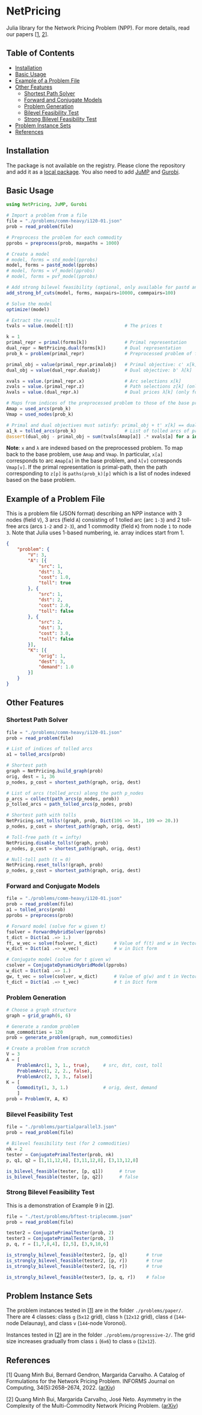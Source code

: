 # NetPricing <!-- omit from toc -->

Julia library for the Network Pricing Problem (NPP). For more details, read our papers
\[[1](#readme-ref1), [2](#readme-ref2)\].

## Table of Contents <!-- omit from toc -->

- [Installation](#installation)
- [Basic Usage](#basic-usage)
- [Example of a Problem File](#example-of-a-problem-file)
- [Other Features](#other-features)
  - [Shortest Path Solver](#shortest-path-solver)
  - [Forward and Conjugate Models](#forward-and-conjugate-models)
  - [Problem Generation](#problem-generation)
  - [Bilevel Feasibility Test](#bilevel-feasibility-test)
  - [Strong Bilevel Feasibility Test](#strong-bilevel-feasibility-test)
- [Problem Instance Sets](#problem-instance-sets)
- [References](#references)

## Installation

The package is not available on the registry. Please clone the repository and
add it as a [local package](https://pkgdocs.julialang.org/v1/managing-packages/#Adding-a-local-package). You also need to add [JuMP](https://jump.dev/JuMP.jl/stable/) and [Gurobi](https://github.com/jump-dev/Gurobi.jl).

## Basic Usage

```julia
using NetPricing, JuMP, Gurobi

# Import a problem from a file
file = "./problems/comm-heavy/i120-01.json"
prob = read_problem(file)

# Preprocess the problem for each commodity
pprobs = preprocess(prob, maxpaths = 1000)

# Create a model
# model, forms = std_model(pprobs)
model, forms = pastd_model(pprobs)
# model, forms = vf_model(pprobs)
# model, forms = pvf_model(pprobs)

# Add strong bilevel feasibility (optional, only available for pastd and pvf models)
add_strong_bf_cuts(model, forms, maxpairs=10000, commpairs=100)

# Solve the model
optimize!(model)

# Extract the result
tvals = value.(model[:t])                   # The prices t

k = 1
primal_repr = primal(forms[k])              # Primal representation
dual_repr = NetPricing.dual(forms[k])       # Dual representation
prob_k = problem(primal_repr)               # Preprocessed problem of forms[k]

primal_obj = value(primal_repr.primalobj)   # Primal objective: c' x[k]
dual_obj = value(dual_repr.dualobj)         # Dual objective: b' λ[k]

xvals = value.(primal_repr.x)               # Arc selections x[k]
zvals = value.(primal_repr.z)               # Path selections z[k] (only for primal-path)
λvals = value.(dual_repr.λ)                 # Dual prices λ[k] (only for dual-arc)

# Maps from indices of the preprocessed problem to those of the base problem
Amap = used_arcs(prob_k)
Vmap = used_nodes(prob_k)

# Primal and dual objectives must satisfy: primal_obj + t' x[k] == dual_obj
a1_k = tolled_arcs(prob_k)                  # List of tolled arcs of prob_k
@assert(dual_obj - primal_obj ≈ sum(tvals[Amap[a]] .* xvals[a] for a in a1_k))
```

**Note**: `x` and `λ` are indexed based on the preprocessed problem. To map back to the base problem, use `Amap` and `Vmap`. In particular, `x[a]` corresponds to arc `Amap[a]` in the base problem, and `λ[v]` corresponds `Vmap[v]`. If the primal representation is primal-path, then the path corresponding to `z[p]` is `paths(prob_k)[p]` which is a list of nodes indexed based on the base problem.

## Example of a Problem File
This is a problem file (JSON format) describing an NPP instance with 3 nodes (field `V`),
3 arcs (field `A`) consisting of 1 tolled arc (arc `1-3`) and 2 toll-free arcs (arcs `1-2` and `2-3`), and 1 commodity (field `K`) from node `1` to node `3`. Note that Julia uses 1-based numbering, ie. array indices start from 1.
```json
{
    "problem": {
        "V": 3,
        "A": [{
            "src": 1,
            "dst": 3,
            "cost": 1.0,
            "toll": true
        }, {
            "src": 1,
            "dst": 2,
            "cost": 2.0,
            "toll": false
        }, {
            "src": 2,
            "dst": 3,
            "cost": 3.0,
            "toll": false
        }],
        "K": [{
            "orig": 1,
            "dest": 3,
            "demand": 1.0
        }]
    }
}
```

## Other Features
### Shortest Path Solver
```julia
file = "./problems/comm-heavy/i120-01.json"
prob = read_problem(file)

# List of indices of tolled arcs
a1 = tolled_arcs(prob)

# Shortest path
graph = NetPricing.build_graph(prob)
orig, dest = 1, 36
p_nodes, p_cost = shortest_path(graph, orig, dest)

# List of arcs (tolled_arcs) along the path p_nodes
p_arcs = collect(path_arcs(p_nodes, prob))
p_tolled_arcs = path_tolled_arcs(p_nodes, prob)

# Shortest path with tolls
NetPricing.set_tolls!(graph, prob, Dict(106 => 10., 109 => 20.))
p_nodes, p_cost = shortest_path(graph, orig, dest)

# Toll-free path (t = infty)
NetPricing.disable_tolls!(graph, prob)
p_nodes, p_cost = shortest_path(graph, orig, dest)

# Null-toll path (t = 0)
NetPricing.reset_tolls!(graph, prob)
p_nodes, p_cost = shortest_path(graph, orig, dest)
```

### Forward and Conjugate Models
```julia
file = "./problems/comm-heavy/i120-01.json"
prob = read_problem(file)
a1 = tolled_arcs(prob)
pprobs = preprocess(prob)

# Forward model (solve for w given t)
fsolver = ForwardHybridSolver(pprobs)
t_dict = Dict(a1 .=> 1.)
ft, w_vec = solve(fsolver, t_dict)      # Value of f(t) and w in Vector form
w_dict = Dict(a1 .=> w_vec)             # w in Dict form

# Conjugate model (solve for t given w)
csolver = ConjugateDynamicHybridModel(pprobs)
w_dict = Dict(a1 .=> 1.)
gw, t_vec = solve(csolver, w_dict)      # Value of g(w) and t in Vector form
t_dict = Dict(a1 .=> t_vec)             # t in Dict form
```

### Problem Generation
```julia
# Choose a graph structure
graph = grid_graph(6, 6)

# Generate a random problem
num_commodities = 120
prob = generate_problem(graph, num_commodities)

# Create a problem from scratch
V = 3
A = [
    ProblemArc(1, 3, 1., true),     # src, dst, cost, toll
    ProblemArc(1, 2, 2., false),
    ProblemArc(2, 3, 3., false)]
K = [
    Commodity(1, 3, 1.)             # orig, dest, demand
    ]
prob = Problem(V, A, K)
```
### Bilevel Feasibility Test
```julia
file = "./problems/partialparallel3.json"
prob = read_problem(file)

# Bilevel feasibility test (for 2 commodities)
nk = 2
tester = ConjugatePrimalTester(prob, nk)
p, q1, q2 = [1,11,12,6], [3,11,12,8], [3,13,12,8]

is_bilevel_feasible(tester, [p, q1])      # true
is_bilevel_feasible(tester, [p, q2])      # false
```

### Strong Bilevel Feasibility Test
This is a demonstration of Example 9 in \[[2](#readme-ref2)\].
```julia
file = "./test/problems/bftest-triplecomm.json"
prob = read_problem(file)

tester2 = ConjugatePrimalTester(prob, 2)
tester3 = ConjugatePrimalTester(prob, 3)
p, q, r = [1,7,8,4], [2,5], [3,9,10,6]

is_strongly_bilevel_feasible(tester2, [p, q])       # true
is_strongly_bilevel_feasible(tester2, [p, r])       # true
is_strongly_bilevel_feasible(tester2, [q, r])       # true

is_strongly_bilevel_feasible(tester3, [p, q, r])    # false
```

## Problem Instance Sets
The problem instances tested in \[[1](#readme-ref1)\] are in the folder `./problems/paper/`. There are 4 classes: class `g` (`5x12` grid), class `h` (`12x12` grid), class `d` (`144`-node Delaunay), and class `v` (`144`-node Voronoi).

Instances tested in \[[2](#readme-ref2)\] are in the folder `./problems/progressive-2/`. The grid size increases gradually from class `i` (`6x6`) to class `o` (`12x12`).

## References
<a id="readme-ref1"></a> \[1\] Quang Minh Bui, Bernard Gendron, Margarida Carvalho. A Catalog of Formulations for the Network Pricing Problem. INFORMS Journal on Computing, 34(5):2658–2674, 2022. ([arXiv](https://arxiv.org/abs/2106.03887))

<a id="readme-ref2"></a> \[2\] Quang Minh Bui, Margarida Carvalho, José Neto. Asymmetry in the Complexity of the Multi-Commodity Network Pricing Problem. ([arXiv](https://arxiv.org/abs/2212.10673))

